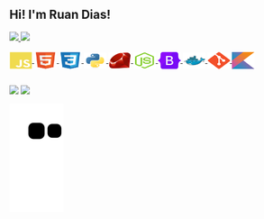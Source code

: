 ## Hi! I'm Ruan Dias! 

 <div>
  <a href="https://github.com/ruandiax">
  <img height="165em" src="https://github-readme-stats.vercel.app/api?username=ruandiax&show_icons=true&theme=dark&include_all_commits=true&count_private=true"/>
  <img height="165em" src="https://github-readme-stats.vercel.app/api/top-langs/?username=ruandiax&layout=compact&langs_count=7&theme=dark"/>
</div>
 
<div style="display: inline_block"><br>
 
  <img align="center" alt="Ruan-Js" height="30" width="40" src="https://raw.githubusercontent.com/devicons/devicon/master/icons/javascript/javascript-plain.svg">
  <img align="center" alt="Ruan-HTML" height="30" width="40" src="https://raw.githubusercontent.com/devicons/devicon/master/icons/html5/html5-original.svg">
  <img align="center" alt="Ruan-CSS" height="30" width="40" src="https://raw.githubusercontent.com/devicons/devicon/master/icons/css3/css3-original.svg">
  <img align="center" alt="Ruan-Python" height="30" width="40" src="https://raw.githubusercontent.com/devicons/devicon/master/icons/python/python-original.svg">
  <img align="center" alt="Ruan-Ruby" height="30" width="40" src="https://github.com/devicons/devicon/blob/master/icons/ruby/ruby-original.svg">
  <img align="center" alt="Ruan-Node" height="30" width="40" src="https://github.com/devicons/devicon/blob/master/icons/nodejs/nodejs-original.svg">
  <img align="center" alt="Ruan-BootStrap" height="30" width="40" src="https://github.com/devicons/devicon/blob/master/icons/bootstrap/bootstrap-original.svg">
  <img align="center" alt="Ruan-Docker" height="30" width="40" src="https://github.com/devicons/devicon/blob/master/icons/docker/docker-original.svg">
  <img align="center" alt="Ruan-Git" height="30" width="40" src="https://github.com/devicons/devicon/blob/master/icons/git/git-original.svg">
  <img align="center" alt="Ruan-Kotlin" height="30" width="40" src="https://github.com/devicons/devicon/blob/master/icons/kotlin/kotlin-original.svg"
 
</div>
  
  ##
 
<div> 
  
  <a href = "https://ruandiax.github.io/RD14X/"><img src="https://img.shields.io/badge/-Portfolio-%23333?style=for-the-badge&logo=bankofamerica&logoColor=white" target="_blank"></a>
  <a href="https://www.linkedin.com/in/ruandiax" target="_blank"><img src="https://img.shields.io/badge/-LinkedIn-%230077B5?style=for-the-badge&logo=linkedin&logoColor=white" target="_blank"></a> 
 
  ![Snake animation](https://github.com/rafaballerini/rafaballerini/blob/output/github-contribution-grid-snake.svg)
 
</div>
